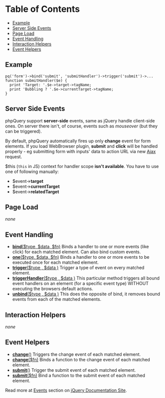 Table of Contents
=================

-   [Example](#Example)
-   [Server Side Events](#Server_Side_Events)
-   [Page Load](#Page_Load)
-   [Event Handling](#Event_Handling)
-   [Interaction Helpers](#Interaction_Helpers)
-   [Event Helpers](#Event_Helpers)

Example
-------

``` {.prettyprint}
pq('form')->bind('submit', 'submitHandler')->trigger('submit')->...
function submitHandler($e) {
  print 'Target: '.$e->target->tagName;
  print 'Bubbling ? '.$e->currentTarget->tagName;
}
```

Server Side Events
------------------

phpQuery support **server-side** events, same as jQuery handle
client-side ones. On server there isn't, of course, events such as
*mouseover* (but they can be triggered).

By default, phpQuery automatically fires up only **change** event for
form elements. If you load WebBrowser plugin, **submit** and **click**
will be handled properly - eg submitting form with inputs' data to
action URL via new [Ajax](http://code.google.com/p/phpquery/wiki/Ajax)
request.

\$this (`this` in JS) context for handler scope **isn't available**. You
have to use one of following manually:

-   \$event-\>**target**
-   \$event-\>**currentTarget**
-   \$event-\>**relatedTarget**

Page Load
---------

*none*

Event Handling
--------------

-   **[bind](http://docs.jquery.com/Events/bind)**[(\$type, \$data,
    \$fn)](http://docs.jquery.com/Events/bind) Binds a handler to one or
    more events (like click) for each matched element. Can also bind
    custom events.
-   **[one](http://docs.jquery.com/Events/one)**[(\$type, \$data,
    \$fn)](http://docs.jquery.com/Events/one) Binds a handler to one or
    more events to be executed once for each matched element.
-   **[trigger](http://docs.jquery.com/Events/trigger)**[(\$type ,
    \$data )](http://docs.jquery.com/Events/trigger) Trigger a type of
    event on every matched element.
-   **[triggerHandler](http://docs.jquery.com/Events/triggerHandler)**[(\$type
    , \$data )](http://docs.jquery.com/Events/triggerHandler) This
    particular method triggers all bound event handlers on an element
    (for a specific event type) WITHOUT executing the browsers default
    actions.
-   **[unbind](http://docs.jquery.com/Events/unbind)**[(\$type , \$data
    )](http://docs.jquery.com/Events/unbind) This does the opposite of
    bind, it removes bound events from each of the matched elements.

Interaction Helpers
-------------------

*none*

Event Helpers
-------------

-   **[change](http://docs.jquery.com/Events/change)**[()](http://docs.jquery.com/Events/change)
    Triggers the change event of each matched element.
-   **[change](http://docs.jquery.com/Events/change)**[(\$fn)](http://docs.jquery.com/Events/change)
    Binds a function to the change event of each matched element.
-   **[submit](http://docs.jquery.com/Events/submit)**[()](http://docs.jquery.com/Events/submit)
    Trigger the submit event of each matched element.
-   **[submit](http://docs.jquery.com/Events/submit)**[(\$fn)](http://docs.jquery.com/Events/submit)
    Bind a function to the submit event of each matched element.

Read more at [Events](http://docs.jquery.com/Events) section on [jQuery
Documentation Site](http://docs.jquery.com/).
